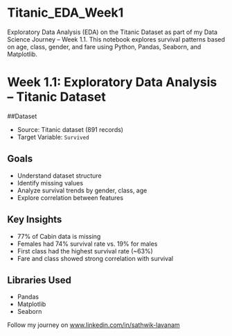 # Titanic_EDA_Week1
Exploratory Data Analysis (EDA) on the Titanic Dataset as part of my Data Science Journey – Week 1.1. This notebook explores survival patterns based on age, class, gender, and fare using Python, Pandas, Seaborn, and Matplotlib.
#  Week 1.1: Exploratory Data Analysis – Titanic Dataset

##Dataset
- Source: Titanic dataset (891 records)
- Target Variable: `Survived`

##  Goals
- Understand dataset structure
- Identify missing values
- Analyze survival trends by gender, class, age
- Explore correlation between features

## Key Insights
- 77% of Cabin data is missing
- Females had 74% survival rate vs. 19% for males
- First class had the highest survival rate (~63%)
- Fare and class showed strong correlation with survival

##  Libraries Used
- Pandas
- Matplotlib
- Seaborn

 Follow my journey on www.linkedin.com/in/sathwik-lavanam
